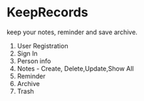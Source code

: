 # KeepRecords
keep your notes, reminder and save archive.

1. User Registration
2. Sign In
3. Person info
4. Notes - Create, Delete,Update,Show All
5. Reminder
6. Archive
7. Trash
